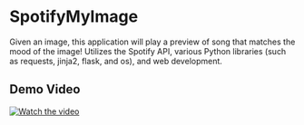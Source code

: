# SpotifyMyImage
Given an image, this application will play a preview of song that matches the mood of the image! Utilizes the Spotify API, various Python libraries (such as requests, jinja2, flask, and os), and web development.

## Demo Video
[![Watch the video](https://img.youtube.com/vi/Hs2MtmzICWg/maxresdefault.jpg)](https://youtu.be/Hs2MtmzICWg)
